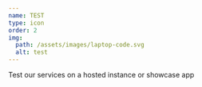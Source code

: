 ```yaml
---
name: TEST
type: icon
order: 2
img:
  path: /assets/images/laptop-code.svg
  alt: test
---
```

Test our services on a hosted instance or showcase app
